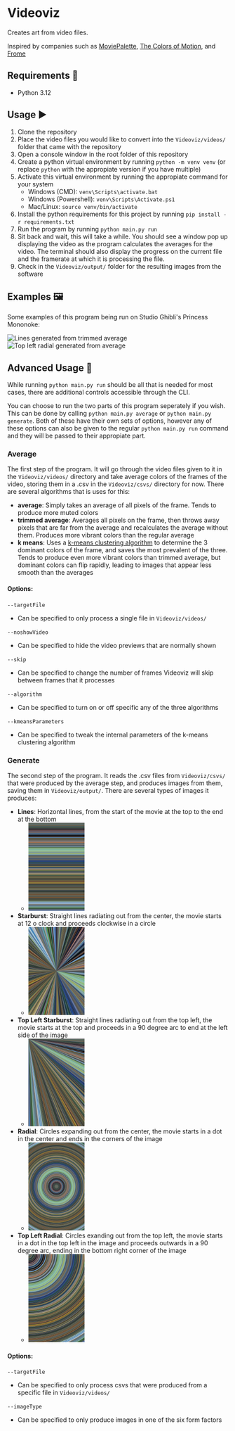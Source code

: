 # Videoviz 
Creates art from video files.

Inspired by companies such as [MoviePalette](https://moviepalette.com/), [The Colors of Motion](https://thecolorsofmotion.com/), and [Frome](https://www.frome.co/)

## Requirements 🛒
- Python 3.12

## Usage ▶️
1. Clone the repository
2. Place the video files you would like to convert into the `Videoviz/videos/` folder that came with the repository
3. Open a console window in the root folder of this repository
4. Create a python virtual environment by running `python -m venv venv` (or replace `python` with the appropiate version if you have multiple)
5. Activate this virtual environment by running the appropiate command for your system
   - Windows (CMD): `venv\Scripts\activate.bat`
   - Windows (Powershell): `venv\Scripts\Activate.ps1`
   - Mac/Linux: `source venv/bin/activate`
6. Install the python requirements for this project by running `pip install -r requirements.txt`
7. Run the program by running `python main.py run`
8. Sit back and wait, this will take a while. You should see a window pop up displaying the video as the program calculates the averages for the video. The terminal should also display the progress on the current file and the framerate at which it is processing the file.
9. Check in the `Videoviz/output/` folder for the resulting images from the software

## Examples 🖼️
Some examples of this program being run on Studio Ghibli's Princess Mononoke:

<img src=./examples/trimmedAverage-lines.jpg alt="Lines generated from trimmed average" width=360> <img src=./examples/average-topLeftRadial.jpg alt="Top left radial generated from average" width=360>

## Advanced Usage 🔧
While running `python main.py run` should be all that is needed for most cases, there are additional controls accessible through the CLI.

You can choose to run the two parts of this program seperately if you wish. This can be done by calling `python main.py average` or `python main.py generate`. Both of these have their own sets of options, however any of these options can also be given to the regular `python main.py run` command and they will be passed to their appropiate part.

### Average
The first step of the program. It will go through the video files given to it in the `Videoviz/videos/` directory and take average colors of the frames of the video, storing them in a .csv in the `Videoviz/csvs/` directory for now. There are several algorithms that is uses for this:
- **average**: Simply takes an average of all pixels of the frame. Tends to produce more muted colors
- **trimmed average**: Averages all pixels on the frame, then throws away pixels that are far from the average and recalculates the average without them. Produces more vibrant colors than the regular average
- **k means**: Uses a [k-means clustering algorithm](https://en.wikipedia.org/wiki/K-means_clustering) to determine the 3 dominant colors of the frame, and saves the most prevalent of the three. Tends to produce even more vibrant colors than trimmed average, but dominant colors can flip rapidly, leading to images that appear less smooth than the averages

#### Options:
`--targetFile`
- Can be specified to only process a single file in `Videoviz/videos/`

`--noshowVideo`
- Can be specified to hide the video previews that are normally shown

`--skip`
- Can be specified to change the number of frames Videoviz will skip between frames that it processes

`--algorithm`
- Can be specified to turn on or off specific any of the three algorithms

`--kmeansParameters`
- Can be specified to tweak the internal parameters of the k-means clustering algorithm

### Generate
The second step of the program. It reads the .csv files from `Videoviz/csvs/` that were produced by the average step, and produces images from them, saving them in `Videoviz/output/`. There are several types of images it produces:
- **Lines**: Horizontal lines, from the start of the movie at the top to the end at the bottom
   - <img src=./examples/linesExample.jpg width=128> 
- **Starburst**: Straight lines radiating out from the center, the movie starts at 12 o clock and proceeds clockwise in a circle
   - <img src=./examples/starburstExample.jpg width=128> 
- **Top Left Starburst**: Straight lines radiating out from the top left, the movie starts at the top and proceeds in a 90 degree arc to end at the left side of the image
   - <img src=./examples/TLstarburstExample.jpg width=128> 
- **Radial**: Circles expanding out from the center, the movie starts in a dot in the center and ends in the corners of the image
   - <img src=./examples/radialExample.jpg width=128> 
- **Top Left Radial**: Circles exanding out from the top left, the movie starts in a dot in the top left in the image and proceeds outwards in a 90 degree arc, ending in the bottom right corner of the image
   - <img src=./examples/TLradialExample.jpg width=128> 

#### Options:
`--targetFile`
- Can be specified to only process csvs that were produced from a specific file in `Videoviz/videos/`

`--imageType`
- Can be specified to only produce images in one of the six form factors
